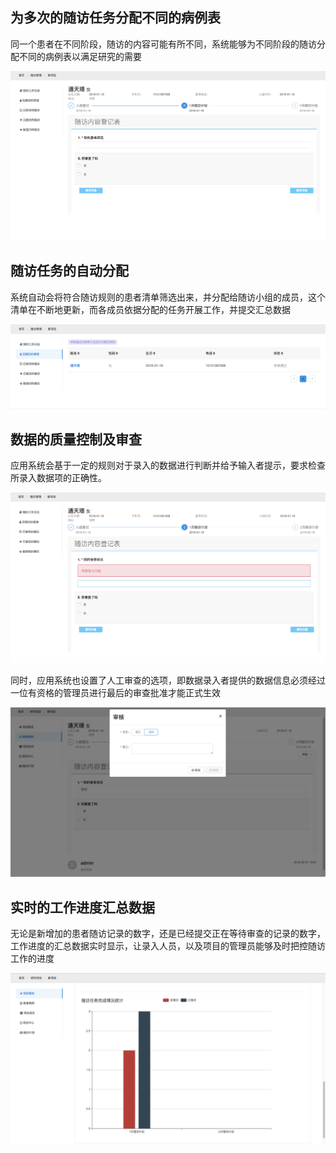 ## 为多次的随访任务分配不同的病例表

同一个患者在不同阶段，随访的内容可能有所不同，系统能够为不同阶段的随访分配不同的病例表以满足研究的需要

![](assets/follow-create.png)

## 随访任务的自动分配

系统自动会将符合随访规则的患者清单筛选出来，并分配给随访小组的成员，这个清单在不断地更新，而各成员依据分配的任务开展工作，并提交汇总数据

![](assets/follow-should.png)

## 数据的质量控制及审查

应用系统会基于一定的规则对于录入的数据进行判断并给予输入者提示，要求检查所录入数据项的正确性。

![](assets/follow-validate.png)

同时，应用系统也设置了人工审查的选项，即数据录入者提供的数据信息必须经过一位有资格的管理员进行最后的审查批准才能正式生效

![](assets/follow-audit.png)

## 实时的工作进度汇总数据

无论是新增加的患者随访记录的数字，还是已经提交正在等待审查的记录的数字，工作进度的汇总数据实时显示，让录入人员，以及项目的管理员能够及时把控随访工作的进度

![](assets/follow-summary.png)


